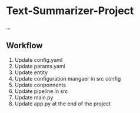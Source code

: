 # Text-Summarizer-Project
...
## Workflow

1. Update config.yaml
2. Update params.yaml
3. Update entity
4. Update configuration mangaer in src config
5. Update conponnents 
6. Update pipeline in src
7. Update main.py
8. Update app.py at the end of the project 


